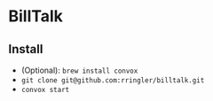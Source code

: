 # BillTalk

## Install
* (Optional): `brew install convox`
* `git clone git@github.com:rringler/billtalk.git`
* `convox start`
